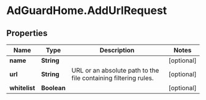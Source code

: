# AdGuardHome.AddUrlRequest

## Properties

Name | Type | Description | Notes
------------ | ------------- | ------------- | -------------
**name** | **String** |  | [optional] 
**url** | **String** | URL or an absolute path to the file containing filtering rules.  | [optional] 
**whitelist** | **Boolean** |  | [optional] 


